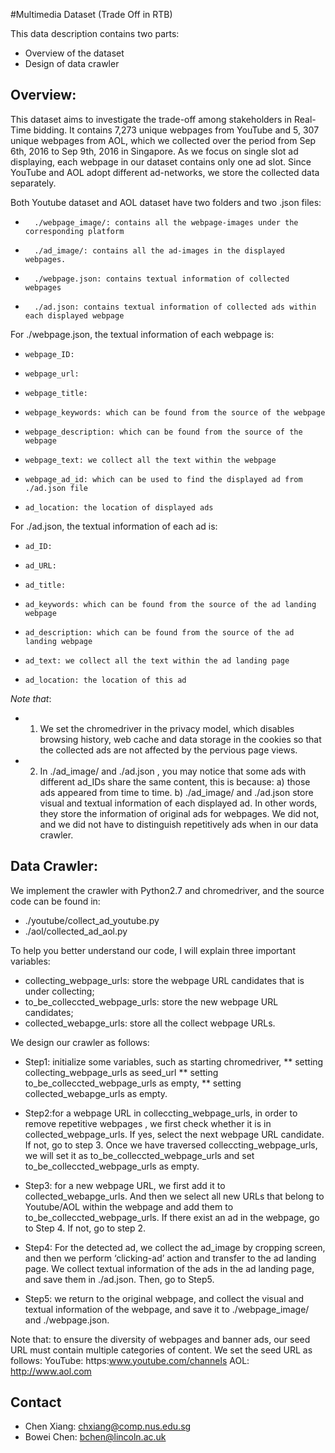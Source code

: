 #Multimedia Dataset (Trade Off in RTB)

This data description contains two parts:
* Overview of the dataset
* Design of data crawler

## Overview:
This dataset aims to investigate the trade-off among stakeholders in Real-Time bidding. It contains 7,273 unique webpages from YouTube and 5, 307 unique webpages from AOL, which we collected  over the period from Sep 6th, 2016 to Sep 9th, 2016 in Singapore. As we focus on single slot ad displaying, each webpage in our dataset contains only one ad slot. Since YouTube and AOL adopt different ad-networks, we store the collected data separately. 

Both Youtube dataset and AOL dataset have two folders and two .json files:
*       ./webpage_image/: contains all the webpage-images under the corresponding platform
*       ./ad_image/: contains all the ad-images in the displayed webpages. 
*       ./webpage.json: contains textual information of collected webpages
*       ./ad.json: contains textual information of collected ads within each displayed webpage

For ./webpage.json, the textual information of each webpage is:
*     webpage_ID:
*     webpage_url:
*     webpage_title:
*     webpage_keywords: which can be found from the source of the webpage
*     webpage_description: which can be found from the source of the webpage
*     webpage_text: we collect all the text within the webpage
*     webpage_ad_id: which can be used to find the displayed ad from ./ad.json file
*     ad_location: the location of displayed ads

For ./ad.json, the textual information of each ad is:
*     ad_ID:
*     ad_URL:
*     ad_title:
*     ad_keywords: which can be found from the source of the ad landing webpage
*     ad_description: which can be found from the source of the ad landing webpage
*     ad_text: we collect all the text within the ad landing page
*     ad_location: the location of this ad

*Note that*: 
* 1) We set the chromedriver in the privacy model, which disables browsing history, web cache and data storage in the cookies so that the collected ads are not affected by the pervious page views.
* 2) In ./ad_image/ and ./ad.json , you may notice that some ads with different ad_IDs share the same content, this is because: a) those ads appeared from time to time.  b) ./ad_image/ and ./ad.json store visual and textual information of each displayed ad. In other words, they store the information of original ads for webpages. We did not, and we did not have to distinguish repetitively ads when in our data crawler.
 
## Data Crawler:
We implement the crawler with Python2.7 and chromedriver, and the source code can be found in: 
* ./youtube/collect_ad_youtube.py
* ./aol/collected_ad_aol.py

To help you better understand our code, I will explain three important variables:
* collecting_webpage_urls: store the webpage URL candidates that is under collecting;
* to_be_colleccted_webpage_urls: store the new webpage URL candidates;
* collected_webapge_urls: store all the collect webpage URLs. 

We design our crawler as follows: 
* Step1: initialize some variables, such as starting chromedriver, 
**      setting collecting_webpage_urls as seed_url
**      setting to_be_colleccted_webpage_urls as empty, 
**      setting collected_webapge_urls as empty. 

* Step2:for a webpage URL in colleccting_webpage_urls, in order to remove repetitive webpages , we first check whether it is in collected_webpage_urls. If yes, select the next webpage URL candidate. If not, go to step 3. Once we have traversed colleccting_webpage_urls, we will set it as to_be_colleccted_webpage_urls and set to_be_colleccted_webpage_urls as empty. 

* Step3: for a new webpage URL, we first add it to collected_webapge_urls. And then we select all new URLs that belong to Youtube/AOL within the webpage and add them to  to_be_colleccted_webpage_urls. If there exist an ad in the webpage, go to Step 4. If not, go to step 2.

* Step4: For the detected ad, we collect the ad_image by cropping screen, and then we perform ‘clicking-ad’ action and transfer to the ad landing page. We collect textual information of the ads in the ad landing page, and save them in ./ad.json. Then, go to Step5.

* Step5: we return to the original webpage, and collect the visual and textual information of the webpage, and save it to ./webpage_image/ and ./webpage.json.   

Note that: to ensure the diversity of webpages and banner ads, our seed URL must contain multiple categories of content. We set the seed URL as follows:
      YouTube: https:www.youtube.com/channels
      AOL: http://www.aol.com

## Contact 
- Chen Xiang: [chxiang@comp.nus.edu.sg](mailto:chxiang@comp.nus.edu.sg)
- Bowei Chen: [bchen@lincoln.ac.uk](mailto:bchen@lincoln.ac.uk) 
